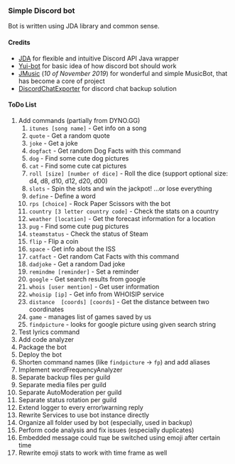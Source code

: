 ### Simple Discord bot
Bot is written using JDA library and common sense.
#### Credits
- [JDA](https://github.com/DV8FromTheWorld/JDA) for flexible and intuitive Discord API Java wrapper
- [Yui-bot](https://github.com/DV8FromTheWorld/Yui) for basic idea of how discord bot should work
- [JMusic](https://github.com/jagrosh/MusicBot) (_10 of November 2019_) for wonderful and simple MusicBot, that has become a core of project
- [DiscordChatExporter](https://github.com/Tyrrrz/DiscordChatExporter/releases) for discord chat backup solution
#### ToDo List
1. Add commands (partially from DYNO.GG)
   1. `itunes [song name]` - Get info on a song
   2. `quote` - Get a random quote
   3. `joke` - Get a joke
   4. `dogfact` - Get random Dog Facts with this command
   5. `dog` - Find some cute dog pictures
   6. `cat` - Find some cute cat pictures
   7. `roll [size] [number of dice]` - Roll the dice (support optional size: d4, d8, d10, d12, d20, d00)
   8. `slots` - Spin the slots and win the jackpot! ...or lose everything
   9. `define` - Define a word
   10. `rps [choice]` - Rock Paper Scissors with the bot
   11. `country [3 letter country code]` - Check the stats on a country
   12. `weather [location]` - Get the forecast information for a location
   13. `pug` - Find some cute pug pictures
   14. `steamstatus` - Check the status of Steam
   15. `flip` - Flip a coin
   16. `space` - Get info about the ISS
   17. `catfact` - Get random Cat Facts with this command
   18. `dadjoke` - Get a random Dad joke
   19. `remindme [reminder]` - Set a reminder
   20. `google` - Get search results from google
   21. `whois [user mention]` - Get user information
   22. `whoisip [ip]` - Get info from WHOISIP service
   23. `distance  [coords] [coords]` - Get the distance between two coordinates
   25. `game` - manages list of games saved by us
   26. `findpicture` - looks for google picture using given search string
7. Test lyrics command
8. Add code analyzer
9. Package the bot
10. Deploy the bot
13. Shorten command names (like `findpicture` -> `fp`) and add aliases
14. Implement wordFrequencyAnalyzer
16. Separate backup files per guild
17. Separate media files per guild
18. Separate AutoModeration per guild
19. Separate status rotation per guild
20. Extend logger to every error\warning reply
21. Rewrite Services to use bot instance directly
22. Organize all folder used by bot (especially, used in backup)
23. Perform code analysis and fix issues (especially duplicates)
24. Embedded message could тще be switched using emoji after certain time
25. Rewrite emoji stats to work with time frame as well